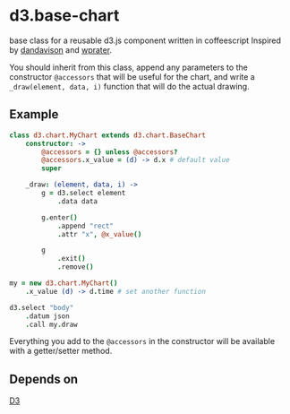 d3.base-chart
=============

base class for a reusable d3.js component written in coffeescript
Inspired by [dandavison](https://gist.github.com/dandavison/4152640) and
[wprater](https://gist.github.com/wprater/5682740).

You should inherit from this class, append any parameters to the constructor
`@accessors` that will be useful for the chart, and write a `_draw(element,
data, i)` function that will do the actual drawing.

Example
-------
```coffeescript
class d3.chart.MyChart extends d3.chart.BaseChart
    constructor: ->
        @accessors = {} unless @accessors?
        @accessors.x_value = (d) -> d.x # default value
        super

    _draw: (element, data, i) ->
        g = d3.select element
            .data data

        g.enter()
            .append "rect"
            .attr "x", @x_value()

        g
            .exit()
            .remove()

my = new d3.chart.MyChart()
    .x_value (d) -> d.time # set another function

d3.select "body"
    .datum json
    .call my.draw
```

Everything you add to the `@accessors` in the constructor will be
available with a getter/setter method.

Depends on
----------
[D3](d3js.org)
